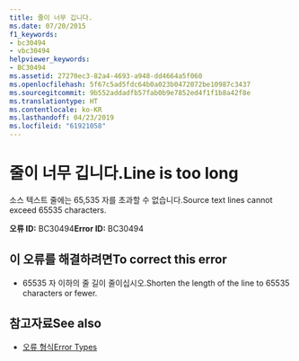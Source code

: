 ```yaml
---
title: 줄이 너무 깁니다.
ms.date: 07/20/2015
f1_keywords:
- bc30494
- vbc30494
helpviewer_keywords:
- BC30494
ms.assetid: 27270ec3-82a4-4693-a948-dd4664a5f060
ms.openlocfilehash: 5f67c5ad5fdc64b0a023b0472072be10987c3437
ms.sourcegitcommit: 9b552addadfb57fab0b9e7852ed4f1f1b8a42f8e
ms.translationtype: HT
ms.contentlocale: ko-KR
ms.lasthandoff: 04/23/2019
ms.locfileid: "61921058"
---
```

# <a name="line-is-too-long"></a><span data-ttu-id="79a86-102">줄이 너무 깁니다.</span><span class="sxs-lookup"><span data-stu-id="79a86-102">Line is too long</span></span>
<span data-ttu-id="79a86-103">소스 텍스트 줄에는 65,535 자를 초과할 수 없습니다.</span><span class="sxs-lookup"><span data-stu-id="79a86-103">Source text lines cannot exceed 65535 characters.</span></span>  
  
 <span data-ttu-id="79a86-104">**오류 ID:** BC30494</span><span class="sxs-lookup"><span data-stu-id="79a86-104">**Error ID:** BC30494</span></span>  
  
## <a name="to-correct-this-error"></a><span data-ttu-id="79a86-105">이 오류를 해결하려면</span><span class="sxs-lookup"><span data-stu-id="79a86-105">To correct this error</span></span>  
  
- <span data-ttu-id="79a86-106">65535 자 이하의 줄 길이 줄이십시오.</span><span class="sxs-lookup"><span data-stu-id="79a86-106">Shorten the length of the line to 65535 characters or fewer.</span></span>  
  
## <a name="see-also"></a><span data-ttu-id="79a86-107">참고자료</span><span class="sxs-lookup"><span data-stu-id="79a86-107">See also</span></span>

- [<span data-ttu-id="79a86-108">오류 형식</span><span class="sxs-lookup"><span data-stu-id="79a86-108">Error Types</span></span>](../../../visual-basic/programming-guide/language-features/error-types.md)
